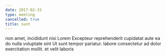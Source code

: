```yaml
---
date: 2017-02-15
type: meeting
cancelled: true
title: sunt
---
```

non amet, incididunt nisi Lorem Excepteur reprehenderit cupidatat aute ea do nulla voluptate sint Ut sunt tempor pariatur. labore consectetur ad dolor exercitation mollit. et velit laboris